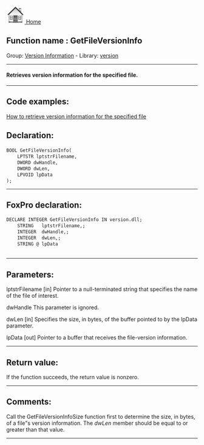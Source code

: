 [<img src="../../images/home.png"> Home ](https://github.com/VFPX/Win32API)  

## Function name : GetFileVersionInfo
Group: [Version Information](../../functions_group.md#Version_Information)  -  Library: [version](../../Libraries.md#version)  
***  


#### Retrieves version information for the specified file.
***  


## Code examples:
[How to retrieve version information for the specified file](../../samples/sample_480.md)  

## Declaration:
```foxpro  
BOOL GetFileVersionInfo(
	LPTSTR lptstrFilename,
	DWORD dwHandle,
	DWORD dwLen,
	LPVOID lpData
);  
```  
***  


## FoxPro declaration:
```foxpro  
DECLARE INTEGER GetFileVersionInfo IN version.dll;
	STRING   lptstrFilename,;
	INTEGER  dwHandle,;
	INTEGER  dwLen,;
	STRING @ lpData
  
```  
***  


## Parameters:
lptstrFilename
[in] Pointer to a null-terminated string that specifies the name of the file of interest.

dwHandle
This parameter is ignored. 

dwLen
[in] Specifies the size, in bytes, of the buffer pointed to by the lpData parameter. 

lpData
[out] Pointer to a buffer that receives the file-version information.  
***  


## Return value:
If the function succeeds, the return value is nonzero.  
***  


## Comments:
Call the GetFileVersionInfoSize function first to determine the size, in bytes, of a file"s version information. The <Em>dwLen</Em> member should be equal to or greater than that value.   
  
***  

